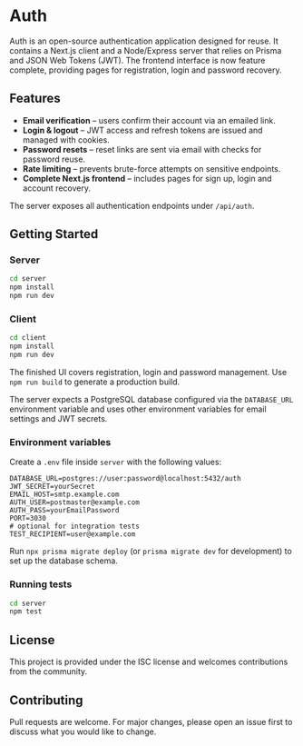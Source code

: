 # Auth

Auth is an open-source authentication application designed for reuse. It contains a Next.js client and a Node/Express server that relies on Prisma and JSON Web Tokens (JWT). The frontend interface is now feature complete, providing pages for registration, login and password recovery.

## Features

* **Email verification** – users confirm their account via an emailed link.
* **Login & logout** – JWT access and refresh tokens are issued and managed with cookies.
* **Password resets** – reset links are sent via email with checks for password reuse.
* **Rate limiting** – prevents brute-force attempts on sensitive endpoints.
* **Complete Next.js frontend** – includes pages for sign up, login and account recovery.

The server exposes all authentication endpoints under `/api/auth`.

## Getting Started

### Server

```bash
cd server
npm install
npm run dev
```

### Client

```bash
cd client
npm install
npm run dev
```

The finished UI covers registration, login and password management. Use `npm run build` to generate a production build.

The server expects a PostgreSQL database configured via the `DATABASE_URL` environment variable and uses other environment variables for email settings and JWT secrets.

### Environment variables

Create a `.env` file inside `server` with the following values:

```text
DATABASE_URL=postgres://user:password@localhost:5432/auth
JWT_SECRET=yourSecret
EMAIL_HOST=smtp.example.com
AUTH_USER=postmaster@example.com
AUTH_PASS=yourEmailPassword
PORT=3030
# optional for integration tests
TEST_RECIPIENT=user@example.com
```

Run `npx prisma migrate deploy` (or `prisma migrate dev` for development) to set up the database schema.

### Running tests

```bash
cd server
npm test
```

## License

This project is provided under the ISC license and welcomes contributions from the community.

## Contributing

Pull requests are welcome. For major changes, please open an issue first to discuss what you would like to change.
